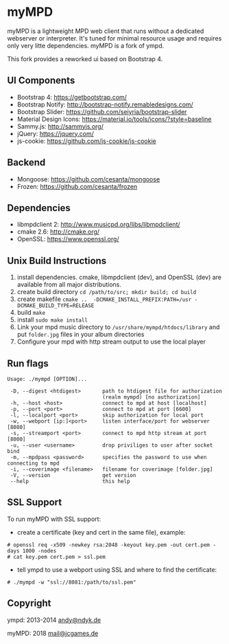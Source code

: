 myMPD
====

myMPD is a lightweight MPD web client that runs without a dedicated webserver or interpreter. 
It's tuned for minimal resource usage and requires only very litte dependencies.
myMPD is a fork of ympd.

This fork provides a reworked ui based on Bootstrap 4.

UI Components
-------------
 - Bootstrap 4: https://getbootstrap.com/
 - Bootstrap Notify: http://bootstrap-notify.remabledesigns.com/
 - Bootstrap Slider: https://github.com/seiyria/bootstrap-slider
 - Material Design Icons: https://material.io/tools/icons/?style=baseline
 - Sammy.js: http://sammyjs.org/
 - jQuery: https://jquery.com/
 - js-cookie: https://github.com/js-cookie/js-cookie

Backend
-------
 - Mongoose: https://github.com/cesanta/mongoose
 - Frozen: https://github.com/cesanta/frozen

Dependencies
------------
 - libmpdclient 2: http://www.musicpd.org/libs/libmpdclient/
 - cmake 2.6: http://cmake.org/
 - OpenSSL: https://www.openssl.org/

Unix Build Instructions
-----------------------

1. install dependencies. cmake, libmpdclient (dev), and OpenSSL (dev) are available from all major distributions.
2. create build directory ```cd /path/to/src; mkdir build; cd build```
3. create makefile ```cmake ..  -DCMAKE_INSTALL_PREFIX:PATH=/usr -DCMAKE_BUILD_TYPE=RELEASE```
4. build ```make```
5. install ```sudo make install```
6. Link your mpd music directory to ```/usr/share/mympd/htdocs/library``` and put ```folder.jpg``` files in your album directories
7. Configure your mpd with http stream output to use the local player

Run flags
---------
```
Usage: ./mympd [OPTION]...

 -D, --digest <htdigest>       path to htdigest file for authorization
                               (realm mympd) [no authorization]
 -h, --host <host>             connect to mpd at host [localhost]
 -p, --port <port>             connect to mpd at port [6600]
 -l, --localport <port>	       skip authorization for local port
 -w, --webport [ip:]<port>     listen interface/port for webserver [8080]
 -s, --streamport <port>       connect to mpd http stream at port [8000]
 -u, --user <username>         drop priviliges to user after socket bind
 -m, --mpdpass <password>      specifies the password to use when connecting to mpd
 -i, --coverimage <filename>   filename for coverimage [folder.jpg]
 -V, --version                 get version
 --help                        this help
```

SSL Support
-----------
To run myMPD with SSL support:

- create a certificate (key and cert in the same file), example:
```
# openssl req -x509 -newkey rsa:2048 -keyout key.pem -out cert.pem -days 1000 -nodes
# cat key.pem cert.pem > ssl.pem
```
- tell ympd to use a webport using SSL and where to find the certificate: 
```
# ./mympd -w "ssl://8081:/path/to/ssl.pem"
```

Copyright
---------
ympd: 2013-2014 <andy@ndyk.de>

myMPD: 2018 <mail@jcgames.de>
